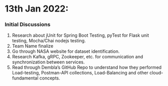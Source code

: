 # 13th Jan 2022:

### Initial Discussions

1.	Research about jUnit for Spring Boot Testing, pyTest for Flask unit testing, Mocha/Chai nodejs testing.
2.	Team Name finalize
3.	Go through NASA website for dataset identification.
4.	Research Kafka, gRPC, Zookeeper, etc. for communication and synchronization between services.
5.	Read through Dembla’s GitHub Repo to understand how they performed Load-testing, Postman-API collections, Load-Balancing and other cloud-fundamental concepts.
